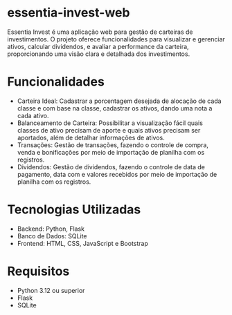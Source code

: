 # essentia-invest-web
Essentia Invest é uma aplicação web para gestão de carteiras de investimentos. O projeto oferece funcionalidades para visualizar e gerenciar ativos, calcular dividendos, e avaliar a performance da carteira, proporcionando uma visão clara e detalhada dos investimentos.

# Funcionalidades
- Carteira Ideal: Cadastrar a porcentagem desejada de alocação de cada classe e com base na classe, cadastrar os ativos, dando uma nota a cada ativo.
- Balanceamento de Carteira: Possibilitar a visualização fácil quais classes de ativo precisam de aporte e quais ativos precisam ser aportados, além de detalhar informações de ativos.
- Transações: Gestão de transações, fazendo o controle de compra, venda e bonificações por meio de importação de planilha com os registros.
- Dividendos: Gestão de dividendos, fazendo o controle de data de pagamento, data com e valores recebidos por meio de importação de planilha com os registros.

# Tecnologias Utilizadas
- Backend: Python, Flask
- Banco de Dados: SQLite
- Frontend: HTML, CSS, JavaScript e Bootstrap

# Requisitos
- Python 3.12 ou superior
- Flask
- SQLite
